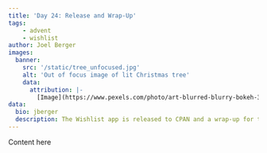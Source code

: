 ```yaml
---
title: 'Day 24: Release and Wrap-Up'
tags:
    - advent
    - wishlist
author: Joel Berger
images:
  banner:
    src: '/static/tree_unfocused.jpg'
    alt: 'Out of focus image of lit Christmas tree'
    data:
      attribution: |-
        [Image](https://www.pexels.com/photo/art-blurred-blurry-bokeh-383646/) by Tim Mossholder, in the Public Domain
data:
  bio: jberger
  description: The Wishlist app is released to CPAN and a wrap-up for the advent calendar.
---
```

Content here
